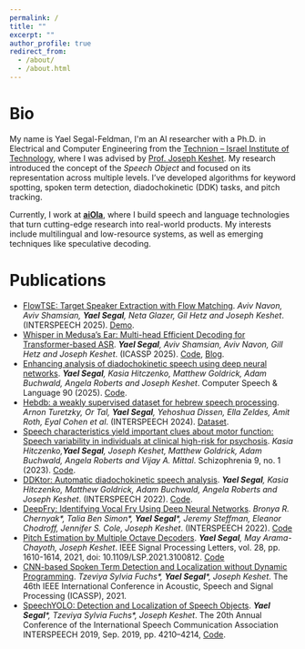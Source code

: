 ```yaml
---
permalink: /
title: ""
excerpt: ""
author_profile: true
redirect_from: 
  - /about/
  - /about.html
---
```


Bio
====

My name is Yael Segal-Feldman, I'm an AI researcher with a Ph.D. in Electrical and Computer Engineering from the [Technion – Israel Institute of Technology](https://www.technion.ac.il/), where I was advised by [Prof. Joseph Keshet](https://keshet.net.technion.ac.il/). My research introduced the concept of the *Speech Object* and focused on its representation across multiple levels. I’ve developed algorithms for keyword spotting, spoken term detection, diadochokinetic (DDK) tasks, and pitch tracking.

Currently, I work at [**aiOla**](https://aiola.ai/), where I build speech and language technologies that turn cutting-edge research into real-world products. My interests include multilingual and low-resource systems, as well as emerging techniques like speculative decoding.


Publications
====
- [FlowTSE: Target Speaker Extraction with Flow Matching](https://arxiv.org/abs/2505.14465). _Aviv Navon, Aviv Shamsian, **Yael Segal**, Neta Glazer, Gil Hetz and Joseph Keshet_. (INTERSPEECH 2025). [Demo](https://aiola-lab.github.io/flow-tse/).
- [Whisper in Medusa’s Ear: Multi-head Efficient Decoding for Transformer-based ASR](https://arxiv.org/pdf/2409.15869). _**Yael Segal**, Aviv Shamsian, Aviv Navon, Gill Hetz and Joseph Keshet_. (ICASSP 2025). [Code](https://github.com/aiola-lab/whisper-medusa), [Blog](https://medium.com/@sgl.yael/whisper-medusa-using-multiple-decoding-heads-to-achieve-1-5x-speedup-7344348ef89b).
- [Enhancing analysis of diadochokinetic speech using deep neural networks](https://www.sciencedirect.com/science/article/abs/pii/S0885230824000986). _**Yael Segal**, Kasia Hitczenko, Matthew Goldrick, Adam Buchwald, Angela Roberts and Joseph Keshet_. Computer Speech & Language 90 (2025). [Code](https://github.com/MLSpeech/DDKtor).
- [Hebdb: a weakly supervised dataset for hebrew speech processing](https://arxiv.org/abs/2407.07566). _Arnon Turetzky, Or Tal, **Yael Segal**, Yehoshua Dissen, Ella Zeldes, Amit Roth, Eyal Cohen et al_. (INTERSPEECH 2024). [Dataset](https://huggingface.co/datasets/SLPRL-HUJI/HebDB).
- [Speech characteristics yield important clues about motor function: Speech variability in individuals at clinical high-risk for psychosis](https://www.nature.com/articles/s41537-023-00382-9). _Kasia Hitczenko,**Yael Segal**, Joseph Keshet, Matthew Goldrick, Adam Buchwald, Angela Roberts and Vijay A. Mittal_. Schizophrenia 9, no. 1 (2023). [Code](https://github.com/MLSpeech/DDKtor).
- [DDKtor: Automatic diadochokinetic speech analysis](http://arxiv.org/abs/2206.14639). _**Yael Segal**, Kasia Hitczenko, Matthew Goldrick, Adam Buchwald, Angela Roberts and Joseph Keshet_. (INTERSPEECH 2022). [Code](https://github.com/MLSpeech/DDKtor).
- [DeepFry: Identifying Vocal Fry Using Deep Neural Networks](https://arxiv.org/abs/2203.17019). _Bronya R. Chernyak*, Talia Ben Simon*, **Yael Segal***, Jeremy Steffman, Eleanor Chodroff, Jennifer S. Cole, Joseph Keshet_. (INTERSPEECH 2022). [Code](https://github.com/bronichern/DeepFry)
- [Pitch Estimation by Multiple Octave Decoders](https://ieeexplore.ieee.org/document/9501499). _**Yael Segal**, May Arama-Chayoth, Joseph Keshet_. IEEE Signal Processing Letters, vol. 28, pp. 1610-1614, 2021, doi: 10.1109/LSP.2021.3100812. [Code](https://github.com/MLSpeech/PiMOD)
- [CNN-based Spoken Term Detection and Localization without Dynamic Programming](https://arxiv.org/pdf/2103.05468.pdf). _Tzeviya Sylvia Fuchs*, **Yael Segal***, Joseph Keshet_.  The 46th IEEE International Conference in Acoustic, Speech and Signal Processing (ICASSP), 2021.
- [SpeechYOLO: Detection and Localization of Speech Objects](https://arxiv.org/pdf/1904.07704.pdf). _**Yael Segal***, Tzeviya Sylvia Fuchs*, Joseph Keshet_.  The 20th Annual Conference of the International Speech Communication Association INTERSPEECH 2019, Sep. 2019, pp. 4210–4214, [Code](https://github.com/MLSpeech/speech_yolo).


